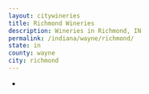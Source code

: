 ```yaml
---
layout: citywineries
title: Richmond Wineries
description: Wineries in Richmond, IN
permalink: /indiana/wayne/richmond/
state: in
county: wayne
city: richmond
---
```

-

